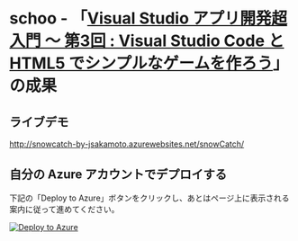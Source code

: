 
# schoo - 「[Visual Studio アプリ開発超入門 ～ 第3回 : Visual Studio Code と HTML5 でシンプルなゲームを作ろう](https://schoo.jp/class/3230/)」 の成果

## ライブデモ

http://snowcatch-by-jsakamoto.azurewebsites.net/snowCatch/

## 自分の Azure アカウントでデプロイする

下記の「Deploy to Azure」ボタンをクリックし、あとはページ上に表示される案内に従って進めてください。

[![Deploy to Azure](https://azuredeploy.net/deploybutton.svg)](https://azuredeploy.net/)


